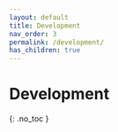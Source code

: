 ```yaml
---
layout: default
title: Development
nav_order: 3
permalink: /development/
has_children: true
---
```


# Development

{: .no_toc }